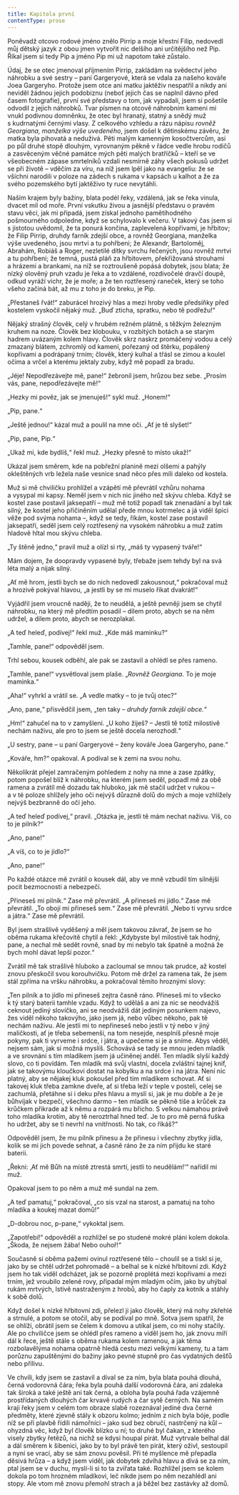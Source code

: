```yaml
---
title: Kapitola první
contentType: prose
---
```


Poněvadž otcovo rodové jméno znělo Pirrip a moje křestní Filip, nedovedl můj dětský jazyk z obou jmen vytvořit nic delšího ani urči­tějšího než Pip. Říkal jsem si tedy Pip a jméno Pip mi už napotom také zůstalo.

Údaj, že se otec jmenoval příjmením Pirrip, zakládám na svědectví jeho náhrobku a své sestry – paní Gargeryové, která se vdala za našeho kováře Joea Gargeryho. Protože jsem otce ani matku jaktěživ nespatřil a nikdy ani neviděl žádnou jejich podobiznu (neboť jejich čas se naplnil dávno před časem fotografie), první své představy o tom, jak vypadali, jsem si pošetile odvodil z jejich náhrobků. Tvar písmen na otcově náhrobním kameni mi vnukl podivnou domněnku, že otec byl hranatý, statný a snědý muž s kudrnatými černými vlasy. Z celkového vzhledu a rázu nápisu _rovněž Georgiana, manželka výše uvedeného_, jsem došel k dětinskému závěru, že matka byla pihovatá a neduživá. Pěti malým kamenným kosočtvercům, asi po půl druhé stopě dlouhým, vyrovnaným pěkně v řádce vedle hrobu rodičů a zasvěceným věčné památce mých pěti malých bratříčků – kteří se ve všeobecném zápase smrtelníků vzdali nesmírně záhy všech pokusů udržet se při životě – vděčím za víru, na níž jsem lpěl jako na evangeliu: že se všichni narodili v poloze na zádech s rukama v kapsách u kalhot a že za svého pozemského bytí jaktěživo ty ruce nevytáhli.

Naším krajem byly bažiny, blata podél řeky, vzdálená, jak se řeka vinula, dvacet mil od moře. První vskutku živou a jasnější představu o pravém stavu věcí, jak mi připadá, jsem získal jednoho pamětihodného pošmourného odpoledne, když se schylovalo k večeru. V takový čas jsem si s jistotou uvědomil, že ta ponurá končina, zaplevelená kopřivami, je hřbitov; že Filip Pirrip, druhdy farník zdejší obce, a rovněž Georgiana, manželka výše uvedeného, jsou mrtvi a tu pohřbeni; že Alexandr, Bartoloměj, Abrahám, Robiáš a Roger, nezletilé dítky svrchu řečených, jsou rovněž mrtvi a tu pohřbeni; že temná, pustá pláň za hřbitovem, překřižovaná strouhami a hrázemi a brankami, na níž se roztroušeně popásá dobytek, jsou blata; že nízký olověný pruh vzadu je řeka a to vzdálené, rozdivočelé dravčí doupě, odkud vyráží vichr, že je moře; a že ten roztřesený raneček, který se toho všeho začíná bát, až mu z toho je do breku, je Pip.

„Přestaneš řvát!“ zaburácel hrozivý hlas a mezi hroby vedle předsíňky před kostelem vyskočil nějaký muž. „Buď zticha, spratku, nebo tě podřežu!“

Nějaký strašný člověk, celý v hrubém režném plátně, s těžkým železným kruhem na noze. Člověk bez klobouku, v rozbitých botách a se starým hadrem uvázaným kolem hlavy. Člověk skrz naskrz promáčený vodou a celý zmazaný blátem, zchromlý od kamení, pořezaný od štěrku, popálený kopřivami a podrápaný trním; člověk, který kulhal a třásl se zimou a koulel očima a vrčel a kterému jektaly zuby, když mě popadl za bradu.

„Jéje! Nepodřezávejte mě, pane!“ žebronil jsem, hrůzou bez sebe. „Prosím vás, pane, nepodřezávejte mě!“

„Hezky mi pověz, jak se jmenuješ!“ sykl muž. „Honem!“

„Pip, pane.“

„Ještě jednou!“ kázal muž a poulil na mne oči. „Ať je tě slyšet!“

„Pip, pane, Pip.“

„Ukaž mi, kde bydlíš,“ řekl muž. „Hezky přesně to místo ukaž!“

Ukázal jsem směrem, kde na pobřežní planině mezi olšemi a pahýly okleštěných vrb ležela naše vesnice snad něco přes míli daleko od kostela.

Muž si mě chviličku prohlížel a vzápětí mě převrátil vzhůru nohama a vysypal mi kapsy. Neměl jsem v nich nic jiného než skývu chleba. Když se kostel zase postavil jaksepatří – muž mě totiž popadl tak znenadání a byl tak silný, že kostel jeho přičiněním udělal přede mnou kotrmelec a já viděl špici věže pod svýma nohama –, když se tedy, říkám, kostel zase postavil jaksepatří, seděl jsem celý roztřesený na vysokém náhrobku a muž zatím hladově hltal mou skývu chleba.

„Ty štěně jedno,“ pravil muž a olízl si rty, „máš ty vypasený tváře!“

Mám dojem, že doopravdy vypasené byly, třebaže jsem tehdy byl na svá léta malý a nijak silný.

„Ať mě hrom, jestli bych se do nich nedovedl zakousnout,“ pokračoval muž a hrozivě pokýval hlavou, „a jestli by se mi muselo říkat dvakrát!“

Vyjádřil jsem vroucně naději, že to neudělá, a ještě pevněji jsem se chytil náhrobku, na který mě předtím posadil – dílem proto, abych se na něm udržel, a dílem proto, abych se nerozplakal.

„A teď heleď, podívej!“ řekl muž. „Kde máš maminku?“

„Tamhle, pane!“ odpověděl jsem.

Trhl sebou, kousek odběhl, ale pak se zastavil a ohlédl se přes rameno.

„Tamhle, pane!“ vysvětloval jsem plaše. „_Rovněž Georgiana_. To je moje maminka.“

„Aha!“ vyhrkl a vrátil se. „A vedle matky – to je tvůj otec?“

„Ano, pane,“ přisvědčil jsem, „ten taky – _druhdy farník zdejší obce._“

„Hm!“ zahučel na to v zamyšlení. „U koho žiješ? – Jestli tě totiž milostivě nechám naživu, ale pro to jsem se ještě docela nerozhodl.“

„U sestry, pane – u paní Gargeryové – ženy kováře Joea Gargeryho, pane.“

„Kováře, hm?“ opakoval. A podíval se k zemi na svou nohu.

Několikrát přejel zamračeným pohledem z nohy na mne a zase zpátky, potom popošel blíž k náhrobku, na kterém jsem seděl, po­padl mě za obě ramena a zvrátil mě dozadu tak hluboko, jak mě stačil udržet v rukou – a v té poloze shlížely jeho oči nejvýš důrazně dolů do mých a moje vzhlížely nejvýš bezbranně do očí jeho.

„A teď heleď podívej,“ pravil. „Otázka je, jestli tě mám nechat naživu. Víš, co to je pilník?“

„Ano, pane!“

„A víš, co to je jídlo?“

„Ano, pane!“

Po každé otázce mě zvrátil o kousek dál, aby ve mně vzbudil tím silnější pocit bezmocnosti a nebezpečí.

„Přineseš mi pilník.“ Zase mě převrátil. „A přineseš mi jídlo.“ Zase mě převrátil. „To obojí mi přineseš sem.“ Zase mě převrátil. „Nebo ti vyrvu srdce a játra.“ Zase mě převrátil.

Byl jsem strašlivě vyděšený a měl jsem takovou závrať, že jsem se ho oběma rukama křečovitě chytil a řekl: „Kdybyste byl milostivě tak hodný, pane, a nechal mě sedět rovně, snad by mi nebylo tak špatně a možná že bych mohl dávat lepší pozor.“

Zvrátil mě tak strašlivě hluboko a zacloumal se mnou tak prudce, až kostel znovu přeskočil svou korouhvičku. Potom mě držel za ramena tak, že jsem stál zpříma na vršku náhrobku, a pokračoval těmito hroznými slovy:

„Ten pilník a to jídlo mi přineseš zejtra časně ráno. Přineseš mi to všecko k tý starý baterii tamhle vzadu. Když to uděláš a ani za nic se neodvážíš ceknout jediný slovíčko, ani se neodvážíš dát jediným posunkem najevo, žes viděl někoho takovýho, jako jsem já, nebo vůbec někoho, pak tě nechám naživu. Ale jestli mi to nepřineseš nebo jestli v tý nebo v jiný maličkosti, ať je třeba sebemenší, na tom nesejde, nesplníš přesně moje pokyny, pak ti vyrveme i srdce, i ját­ra, a upečeme si je a sníme. Abys věděl, nejsem sám, jak si možná myslíš. Schovává se tady se mnou jeden mladík a ve srovnání s tím mladíkem jsem já učiněnej anděl. Ten mladík slyší každý slovo, co ti povídám. Ten mladík má svůj vlastní, docela zvláštní tajnej knif, jak se takovýmu kloučkovi dostat na kobylku a na srdce i na játra. Není nic platný, aby se nějakej kluk pokoušel před tím mladíkem schovat. Ať si takovej kluk třeba zamkne dveře, ať si třeba leží v teple v posteli, celej se zachumlá, přetáhne si i deku přes hlavu a myslí si, jak je mu dobře a že je bůhvíjak v bezpečí, všechno darmo – ten mladík se pěkně tiše a krůček za krůčkem přikrade až k němu a rozpárá mu břicho. S velkou námahou právě toho mladíka krotím, aby tě neroztrhal hned teď. Je to pro mě perná fuška ho udržet, aby se ti nevrhl na vnitřnosti. No tak, co říkáš?“

Odpověděl jsem, že mu pilník přinesu a že přinesu i všechny zbytky jídla, kolik se mi jich povede sehnat, a časně ráno že za ním přijdu ke staré baterii.

„Řekni: ‚Ať mě Bůh na místě ztrestá smrtí, jestli to neudělám!‘“ nařídil mi muž.

Opakoval jsem to po něm a muž mě sundal na zem.

„A teď pamatuj,“ pokračoval, „co sis vzal na starost, a pamatuj na toho mladíka a koukej mazat domů!“

„D-dobrou noc, p-pane,“ vykoktal jsem.

„Zapotřebí!“ odpověděl a rozhlížel se po studené mokré pláni kolem dokola. „Škoda, že nejsem žába! Nebo ouhoř!“

Současně si oběma pažemi ovinul roztřesené tělo – choulil se a tiskl si je, jako by se chtěl udržet pohromadě – a belhal se k nízké hřbitovní zdi. Když jsem ho tak viděl odcházet, jak se pozorně proplétá mezi kopřivami a mezi trním, jež vroubilo zelené rovy, připadal mým mladým očím, jako by uhýbal rukám mrtvých, lstivě nastraženým z hrobů, aby ho čaply za kotník a stáhly k sobě dolů.

Když došel k nízké hřbitovní zdi, přelezl ji jako člověk, který má nohy zkřehlé a strnulé, a potom se otočil, aby se podíval po mně. Sotva jsem spatřil, že se ohlíží, obrátil jsem se čelem k domovu a utíkal jsem, co mi nohy stačily. Ale po chviličce jsem se ohlédl přes rameno a viděl jsem ho, jak znovu míří dál k řece, ještě stále s oběma rukama kolem ramenou, a jak těma rozbolavělýma nohama opatrně hledá cestu mezi velkými kameny, tu a tam porůznu zapuštěnými do bažiny jako pevné stupně pro čas vydatných dešťů nebo přílivu.

Ve chvíli, kdy jsem se zastavil a díval se za ním, byla blata pouhá dlouhá, černá vodorovná čára; řeka byla pouhá další vodorovná čára, ani zdaleka tak široká a také ještě ani tak černá, a obloha byla pouhá řada vzájemně prostřídaných dlouhých čar krvavě rudých a čar sytě černých. Na samém kraji řeky jsem v celém tom obraze slabě rozeznával jediné dva černé předměty, které zjevně stály k obzoru kolmo; jedním z nich byla bóje, podle níž se při plavbě řídili námořníci – jako sud bez obručí, nastrčený na kůl – ohyzdná věc, když byl člověk blízko u ní; to druhé byl čakan, z kterého visely zbytky řetězů, na nichž se kdysi houpal pirát. Muž vytrvale belhal dál a dál směrem k šibenici, jako by to byl právě ten pirát, který oživl, sestoupil a nyní se vrací, aby se sám znovu pověsil. Při té myšlence mě přepadla děsivá hrůza – a když jsem viděl, jak dobytek zdvíhá hlavu a dívá se za ním, ptal jsem se v duchu, myslí-li si to ta zvířata také. Rozhlížel jsem se kolem dokola po tom hrozném mladíkovi, leč nikde jsem po něm nezahlédl ani stopy. Ale vtom mě znovu přemohl strach a já běžel bez zastávky až domů.
